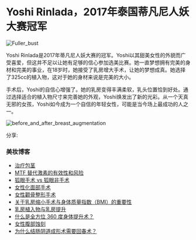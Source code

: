 # Yoshi Rinlada，2017年泰国蒂凡尼人妖大赛冠军

![Fuller_bust](https://www.kamolhospital.com/uploads/blog/269/data/649980b5ecef1.jpg)

Yoshi Rinlada是2017年蒂凡尼人妖大赛的冠军。Yoshi以其甜美女性的外貌而广受喜爱，但这并不足以让她有足够的信心参加选美比赛。她一直梦想拥有完美的身材和完美的事业，在18岁时，她接受了乳房增大手术，让她的梦想成真。她选择了325cc的植入物，这对于她的身材来说是完美的大小。

手术后，Yoshi的自信心增强了。她的乳房变得丰满柔软，乳头位置恰到好处。通过选择适合的植入物尺寸来完善她的外观，Yoshi焕发出了新的光彩。从一个天真无邪的女孩，Yoshi如今成为一个自信的年轻女性，可能是当今场上最成功的人之一。

![before_and_after_breast_augmentation](https://www.kamolhospital.com/uploads/blog/269/data/649980b5ed9a9.jpg)

分享:

### 美妆博客

- [治疗包茎](https://www.kamolhospital.com/blog/1487/phimosis-treatment-2)
- [MTF 替代激素的有效性和风险](https://www.kamolhospital.com/blog/1498/mtf-replacement-hormone-effective-and-risk)
- [狐眼手术 vs 狐眼非手术](https://www.kamolhospital.com/blog/591/foxy-eye-surgery-vs-foxy-eye-non-surgery)
- [女性化面部手术](https://www.kamolhospital.com/blog/556/feminine-face-surgery)
- [女性颧骨整形手术](https://www.kamolhospital.com/blog/570/feminine-cheekbone-surgery)
- [关于乳房缩小手术与身体质量指数（BMI）的重要性](https://www.kamolhospital.com/blog/534/the-importance-of-bmi-in-relation-to-breast-reduction-surgery)
- [乳房植入物与乳房提升](https://www.kamolhospital.com/blog/527/breast-implant-vs-breast-lift)
- [什么是全方位 360 度身体提升术？](https://www.kamolhospital.com/blog/433/what-is-full-360-body-lift)
- [女性腹部蚀刻](https://www.kamolhospital.com/blog/451/abdominal-etching-female)
- [为什么结肠阴道成形术需要回春术？](https://www.kamolhospital.com/blog/319/why-colon-vaginoplasty-needs-rejuvination)
<!-- tcd_original_link https://www.kamolhospital.com/zh/blog/269/yoshi-rinlada-miss-tiffany-universe-2017 -->
